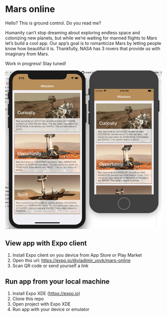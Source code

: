 # Mars online

Hello? This is ground control. Do you read me?

Humanity can’t stop dreaming about exploring endless space and colonizing new planets, but while we’re waiting for manned flights to Mars let’s build a cool app. Our app’s goal is to romanticize Mars by letting people know how beautiful it is. Thankfully, NASA has 3 rovers that provide us with imaginary from Mars.

Work in progress! Stay tuned!

![screen 1](./screen1.jpg)

## View app with Expo client

1. Install Expo client on you device from App Store or Play Market
2. Open this url:  https://expo.io/@vladimir_vovk/mars-online
3. Scan QR code or send yourself a link

## Run app from your local machine

1. Install Expo XDE (https://expo.io)
2. Clone this repo
3. Open project with Expo XDE
4. Run app with your device or emulator
